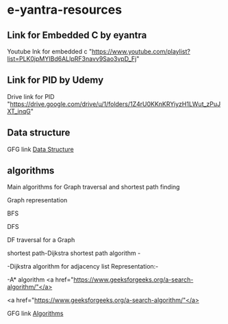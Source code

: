 # e-yantra-resources
## Link for Embedded C by eyantra

Youtube lnk for embedded c "https://www.youtube.com/playlist?list=PLK0jpMYIBd6ALIpRF3navv9Sao3vpD_Fj" </a>

## Link for PID by Udemy

Drive link for PID "https://drive.google.com/drive/u/1/folders/1Z4rU0KKnKRYiyzH1LWut_zPuJXT_inqG" </a>

## Data structure

GFG link <a href="https://www.geeksforgeeks.org/data-structures/">Data Structure</a>

## algorithms
Main algorithms for Graph traversal and shortest path finding</a>

Graph representation</a>

BFS</a>

DFS</a>

DF traversal for a Graph</a>

shortest path-Dijkstra shortest path algorithm -
             
 -Dijkstra algorithm for adjacency list Representation:-
             
-A* algorithm <a href="https://www.geeksforgeeks.org/a-search-algorithm/"</a>

<a href="https://www.geeksforgeeks.org/a-search-algorithm/"</a>

GFG link <a href="https://www.geeksforgeeks.org/fundamentals-of-algorithms/" >Algorithms</a>
